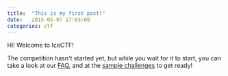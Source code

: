 ```yaml
---
title:  "This is my first post!"
date:   2015-05-07 17:03:00
categories: ctf
---
```


Hi! Welcome to IceCTF!

The competition hasn't started yet, but while you wait for it to start, you can take a look at our [FAQ][faq], and at the [sample challenges][sample] to get ready!

[faq]:      https://icec.tf/faq
[sample]:   https://icec.tf/challenges
